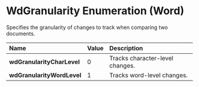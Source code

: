 
# WdGranularity Enumeration (Word)

Specifies the granularity of changes to track when comparing two documents.



|**Name**|**Value**|**Description**|
|:-----|:-----|:-----|
|**wdGranularityCharLevel**|0|Tracks character-level changes.|
|**wdGranularityWordLevel**|1|Tracks word-level changes.|
